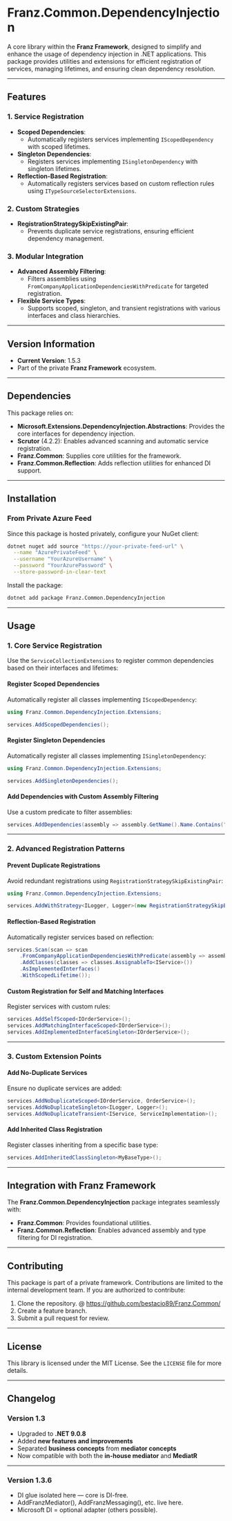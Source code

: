 ﻿# **Franz.Common.DependencyInjection**

A core library within the **Franz Framework**, designed to simplify and enhance the usage of dependency injection in .NET applications. This package provides utilities and extensions for efficient registration of services, managing lifetimes, and ensuring clean dependency resolution.

---

## **Features**

### **1. Service Registration**
- **Scoped Dependencies**:
  - Automatically registers services implementing `IScopedDependency` with scoped lifetimes.
- **Singleton Dependencies**:
  - Registers services implementing `ISingletonDependency` with singleton lifetimes.
- **Reflection-Based Registration**:
  - Automatically registers services based on custom reflection rules using `ITypeSourceSelectorExtensions`.

### **2. Custom Strategies**
- **RegistrationStrategySkipExistingPair**:
  - Prevents duplicate service registrations, ensuring efficient dependency management.

### **3. Modular Integration**
- **Advanced Assembly Filtering**:
  - Filters assemblies using `FromCompanyApplicationDependenciesWithPredicate` for targeted registration.
- **Flexible Service Types**:
  - Supports scoped, singleton, and transient registrations with various interfaces and class hierarchies.

---

## **Version Information**

- **Current Version**: 1.5.3
- Part of the private **Franz Framework** ecosystem.

---

## **Dependencies**

This package relies on:
- **Microsoft.Extensions.DependencyInjection.Abstractions**:
  Provides the core interfaces for dependency injection.
- **Scrutor** (4.2.2):
  Enables advanced scanning and automatic service registration.
- **Franz.Common**:
  Supplies core utilities for the framework.
- **Franz.Common.Reflection**:
  Adds reflection utilities for enhanced DI support.

---

## **Installation**

### **From Private Azure Feed**
Since this package is hosted privately, configure your NuGet client:

```bash
dotnet nuget add source "https://your-private-feed-url" \
  --name "AzurePrivateFeed" \
  --username "YourAzureUsername" \
  --password "YourAzurePassword" \
  --store-password-in-clear-text
```

Install the package:

```bash
dotnet add package Franz.Common.DependencyInjection  
```

---

## **Usage**

### **1. Core Service Registration**

Use the `ServiceCollectionExtensions` to register common dependencies based on their interfaces and lifetimes:

#### Register Scoped Dependencies
Automatically register all classes implementing `IScopedDependency`:
```csharp
using Franz.Common.DependencyInjection.Extensions;

services.AddScopedDependencies();
```

#### Register Singleton Dependencies
Automatically register all classes implementing `ISingletonDependency`:
```csharp
using Franz.Common.DependencyInjection.Extensions;

services.AddSingletonDependencies();
```

#### Add Dependencies with Custom Assembly Filtering
Use a custom predicate to filter assemblies:
```csharp
services.AddDependencies(assembly => assembly.GetName().Name.Contains("MyApp"));
```

---

### **2. Advanced Registration Patterns**

#### Prevent Duplicate Registrations
Avoid redundant registrations using `RegistrationStrategySkipExistingPair`:
```csharp
using Franz.Common.DependencyInjection.Extensions;

services.AddWithStrategy<ILogger, Logger>(new RegistrationStrategySkipExistingPair());
```

#### Reflection-Based Registration
Automatically register services based on reflection:
```csharp
services.Scan(scan => scan
    .FromCompanyApplicationDependenciesWithPredicate(assembly => assembly.GetName().Name.StartsWith("MyCompany"))
    .AddClasses(classes => classes.AssignableTo<IService>())
    .AsImplementedInterfaces()
    .WithScopedLifetime());
```

#### Custom Registration for Self and Matching Interfaces
Register services with custom rules:
```csharp
services.AddSelfScoped<IOrderService>();
services.AddMatchingInterfaceScoped<IOrderService>();
services.AddImplementedInterfaceSingleton<IOrderService>();
```

---

### **3. Custom Extension Points**

#### Add No-Duplicate Services
Ensure no duplicate services are added:
```csharp
services.AddNoDuplicateScoped<IOrderService, OrderService>();
services.AddNoDuplicateSingleton<ILogger, Logger>();
services.AddNoDuplicateTransient<IService, ServiceImplementation>();
```

#### Add Inherited Class Registration
Register classes inheriting from a specific base type:
```csharp
services.AddInheritedClassSingleton<MyBaseType>();
```

---

## **Integration with Franz Framework**

The **Franz.Common.DependencyInjection** package integrates seamlessly with:
- **Franz.Common**:
  Provides foundational utilities.
- **Franz.Common.Reflection**:
  Enables advanced assembly and type filtering for DI registration.

---

## **Contributing**

This package is part of a private framework. Contributions are limited to the internal development team. If you are authorized to contribute:
1. Clone the repository. @ https://github.com/bestacio89/Franz.Common/
2. Create a feature branch.
3. Submit a pull request for review.

---

## **License**

This library is licensed under the MIT License. See the `LICENSE` file for more details.

---

## **Changelog**


### Version 1.3
- Upgraded to **.NET 9.0.8**
- Added **new features and improvements**
- Separated **business concepts** from **mediator concepts**
- Now compatible with both the **in-house mediator** and **MediatR**

---

### Version 1.3.6

- DI glue isolated here — core is DI-free.
- AddFranzMediator(), AddFranzMessaging(), etc. live here.
- Microsoft DI = optional adapter (others possible).